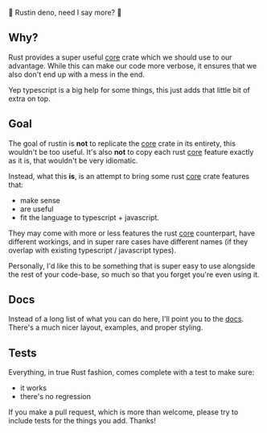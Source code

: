 🦕 Rustin deno, need I say more? 🦕

## Why?
Rust provides a super useful [core] crate which we should use to our advantage. While this can make our code more verbose, it ensures that we also don't end up with a mess in the end.

Yep typescript is a big help for some things, this just adds that little bit of extra on top.

## Goal
The goal of rustin is **not** to replicate the [core] crate in its entirety, this wouldn't be too useful. It's also **not** to copy each rust [core] feature exactly as it is, that wouldn't be very idiomatic.

Instead, what this **is**, is an attempt to bring some rust [core] crate features that:
- make sense
- are useful
- fit the language
to typescript + javascript.

They may come with more or less features the rust [core] counterpart, have different workings, and in super rare cases have different names (if they overlap with existing typescript / javascript types).

Personally, I'd like this to be something that is super easy to use alongside the rest of your code-base, so much so that you forget you're even using it.

## Docs
Instead of a long list of what you can do here, I'll point you to the [docs]. There's a much nicer layout, examples, and proper styling.

## Tests
Everything, in true Rust fashion, comes complete with a test to make sure:
- it works
- there's no regression

If you make a pull request, which is more than welcome, please try to include tests for the things you add. Thanks!

[docs]: https://doc.deno.land/https/deno.land/x/rustin/mod.ts
[core]: https://doc.rust-lang.org/core/index.html